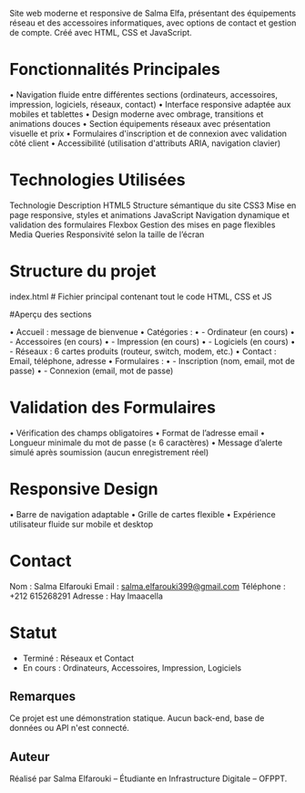 Site web moderne et responsive de Salma Elfa, présentant des équipements réseau et des accessoires informatiques, avec options de contact et gestion de compte. Créé avec HTML, CSS et JavaScript.


# Fonctionnalités Principales

•	Navigation fluide entre différentes sections (ordinateurs, accessoires, impression, logiciels, réseaux, contact)
•	 Interface responsive adaptée aux mobiles et tablettes
•	 Design moderne avec ombrage, transitions et animations douces
•	 Section équipements réseaux avec présentation visuelle et prix
•	 Formulaires d'inscription et de connexion avec validation côté client
•	 Accessibilité (utilisation d'attributs ARIA, navigation clavier)

# Technologies Utilisées

Technologie	 Description
HTML5     	Structure sémantique du site
CSS3	      Mise en page responsive, styles et animations
JavaScript	Navigation dynamique et validation des formulaires
Flexbox   	Gestion des mises en page flexibles
Media       Queries	Responsivité selon la taille de l’écran


# Structure du projet

index.html  # Fichier principal contenant tout le code HTML, CSS et JS

#Aperçu des sections

•	Accueil : message de bienvenue
•	Catégories :
•	  - Ordinateur (en cours)
•	  - Accessoires (en cours)
•	  - Impression (en cours)
•	  - Logiciels (en cours)
•	  - Réseaux : 6 cartes produits (routeur, switch, modem, etc.)
•	Contact : Email, téléphone, adresse
•	Formulaires :
•	  - Inscription (nom, email, mot de passe)
•	  - Connexion (email, mot de passe)

# Validation des Formulaires

•	Vérification des champs obligatoires
•	 Format de l’adresse email
•	 Longueur minimale du mot de passe (≥ 6 caractères)
•	 Message d’alerte simulé après soumission (aucun enregistrement réel)

# Responsive Design
•	 Barre de navigation adaptable
•	 Grille de cartes flexible
•	 Expérience utilisateur fluide sur mobile et desktop

# Contact
Nom : Salma Elfarouki
Email : salma.elfarouki399@gmail.com
Téléphone : +212 615268291
Adresse : Hay lmaacella

# Statut
- Terminé : Réseaux et Contact
- En cours : Ordinateurs, Accessoires, Impression, Logiciels
  
## Remarques

Ce projet est une démonstration statique. Aucun back-end, base de données ou API n'est connecté.

## Auteur

Réalisé par Salma Elfarouki – Étudiante en Infrastructure Digitale – OFPPT.
